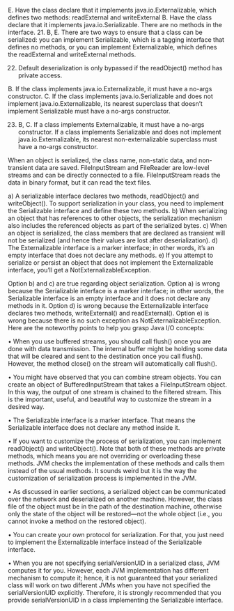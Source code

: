 E. Have the class declare that it implements java.io.Externalizable, which defines two
methods: readExternal and writeExternal
B. Have the class declare that it implements java.io.Serializable. There are no methods in
the interface.
21. B, E. There are two ways to ensure that a class can be serialized: you can implement Serializable,
which is a tagging interface that defines no methods, or you can implement Externalizable, which
defines the readExternal and writeExternal methods.

22. Default deserialization is only bypassed if the readObject() method has private access.

B. If the class implements java.io.Externalizable, it must have a no-args constructor.
C. If the class implements java.io.Serializable and does not implement
java.io.Externalizable, its nearest superclass that doesn’t implement Serializable
must have a no-args constructor.

23. B, C. If a class implements Externalizable, it must have a no-args constructor. If a class
implements Serializable and does not implement java.io.Externalizable, its nearest
non-externalizable superclass must have a no-args constructor.

When an object is serialized, the class name, non-static data, and non-transient data are saved.
FileInputStream and FileReader are low-level streams and can be directly connected to a file.
FileInputStream reads the data in binary format, but it can read the text files.

a) A serializable interface declares two methods, readObject() and writeObject(). To support serialization in
your class, you need to implement the Serializable interface and define these two methods.
b) When serializing an object that has references to other objects, the serialization mechanism also includes the
referenced objects as part of the serialized bytes.
c) When an object is serialized, the class members that are declared as transient will not be serialized (and hence
their values are lost after deserialization).
d) The Externalizable interface is a marker interface; in other words, it’s an empty interface that does not declare
any methods.
e) If you attempt to serialize or persist an object that does not implement the Externalizable interface, you’ll get a
NotExternalizableException.

Option b) and c) are true regarding object serialization.
Option a) is wrong because the Serializable interface is a marker interface; in other words, the Serializable
interface is an empty interface and it does not declare any methods in it.
Option d) is wrong because the Externalizable interface declares two methods, writeExternal() and
readExternal().
Option e) is wrong because there is no such exception as NotExternalizableException.
Here are the noteworthy points to help you grasp Java I/O concepts:

• When you use buffered streams, you should call flush() once you are done with data
transmission. The internal buffer might be holding some data that will be cleared and sent
to the destination once you call flush(). However, the method close() on the stream will
automatically call flush().

• You might have observed that you can combine stream objects. You can create an object of
BufferedInputStream that takes a FileInputStream object. In this way, the output of one
stream is chained to the filtered stream. This is the important, useful, and beautiful way to
customize the stream in a desired way.

• The Serializable interface is a marker interface. That means the Serializable interface
does not declare any method inside it.

• If you want to customize the process of serialization, you can implement readObject() and
writeObject(). Note that both of these methods are private methods, which means you
are not overriding or overloading these methods. JVM checks the implementation of these
methods and calls them instead of the usual methods. It sounds weird but it is the way the
customization of serialization process is implemented in the JVM.

• As discussed in earlier sections, a serialized object can be communicated over the network
and deserialized on another machine. However, the class file of the object must be in the path
of the destination machine, otherwise only the state of the object will be restored—not the
whole object (i.e., you cannot invoke a method on the restored object).

• You can create your own protocol for serialization. For that, you just need to implement the
Externalizable interface instead of the Serializable interface.

• When you are not specifying serialVersionUID in a serialized class, JVM computes it for
you. However, each JVM implementation has different mechanism to compute it; hence, it is
not guaranteed that your serialized class will work on two different JVMs when you have not
specified the serialVersionUID explicitly. Therefore, it is strongly recommended that you
provide serialVersionUID in a class implementing the Serializable interface.
